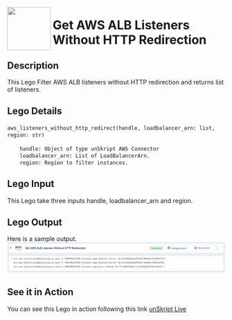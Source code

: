 [<img align="left" src="https://unskript.com/assets/favicon.png" width="100" height="100" style="padding-right: 5px">](https://unskript.com/assets/favicon.png) 
<h1>Get AWS ALB Listeners Without HTTP Redirection </h1>

## Description
This Lego Filter AWS ALB listeners without HTTP redirection and returns list of listeners.


## Lego Details

    aws_listeners_without_http_redirect(handle, loadbalancer_arn: list, region: str)

        handle: Object of type unSkript AWS Connector
        loadbalancer_arn: List of LoadBalancerArn.
        region: Region to filter instances.

## Lego Input
This Lego take three inputs handle, loadbalancer_arn and region. 

## Lego Output
Here is a sample output.
<img src="./1.png">

## See it in Action

You can see this Lego in action following this link [unSkript Live](https://unskript.com)